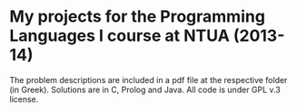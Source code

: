 # My projects for the Programming Languages I course at NTUA (2013-14)

The problem descriptions are included in a pdf file at the respective folder (in Greek). Solutions are in C, Prolog and Java.
All code is under GPL v.3 license.
